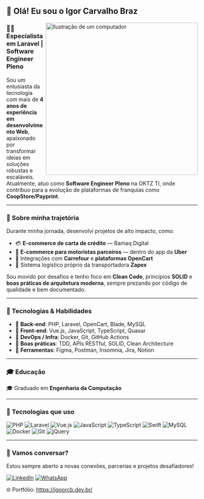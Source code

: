 ## 👋 Olá! Eu sou o **Igor Carvalho Braz**

<img src="https://raw.githubusercontent.com/MicaelliMedeiros/micaellimedeiros/master/image/computer-illustration.png" alt="Ilustração de um computador" width="400px" align="right" />

### 👨‍💻 Especialista em Laravel | Software Engineer Pleno

Sou um entusiasta da tecnologia com mais de **4 anos de experiência em desenvolvimento Web**, apaixonado por transformar ideias em soluções robustas e escaláveis. Atualmente, atuo como **Software Engineer Pleno** na OKTZ TI, onde contribuo para a evolução de plataformas de franquias como **CoopStore/Payprint**.

---

### 🚀 Sobre minha trajetória

Durante minha jornada, desenvolvi projetos de alto impacto, como:

- 💳 **E-commerce de carta de crédito** — Bamaq Digital  
- 🚗 **E-commerce para motoristas parceiros** — dentro do app da **Uber**  
- 🛒 Integrações com **Carrefour** e **plataformas OpenCart**  
- 🚚 Sistema logístico próprio da transportadora **Zapex**

Sou movido por desafios e tenho foco em **Clean Code**, princípios **SOLID** e **boas práticas de arquitetura moderna**, sempre prezando por código de qualidade e bem documentado.

---

### 🧠 Tecnologias & Habilidades

- 🔹 **Back-end**: PHP, Laravel, OpenCart, Blade, MySQL  
- 🔹 **Front-end**: Vue.js, JavaScript, TypeScript, Quasar  
- 🔹 **DevOps / Infra**: Docker, Git, GitHub Actions  
- 🔹 **Boas práticas**: TDD, APIs RESTful, SOLID, Clean Architecture  
- 🔹 **Ferramentas**: Figma, Postman, Insomnia, Jira, Notion

---

### 🎓 Educação

🎓 Graduado em **Engenharia da Computação** 

---

### 🦄 Tecnologias que uso

![PHP](https://img.shields.io/badge/PHP-777BB4?style=for-the-badge&logo=php&logoColor=white)
![Laravel](https://img.shields.io/badge/Laravel-FF2D20?style=for-the-badge&logo=laravel&logoColor=white)
![Vue.js](https://img.shields.io/badge/Vue.js-4FC08D?style=for-the-badge&logo=vue.js&logoColor=white)
![JavaScript](https://img.shields.io/badge/JavaScript-F7DF1E?style=for-the-badge&logo=javascript&logoColor=black)
![TypeScript](https://img.shields.io/badge/TypeScript-007ACC?style=for-the-badge&logo=typescript&logoColor=white)
![Swift](https://img.shields.io/badge/Swift-FA7343?style=for-the-badge&logo=swift&logoColor=white)
![MySQL](https://img.shields.io/badge/MySQL-005C84?style=for-the-badge&logo=mysql&logoColor=white)
![Docker](https://img.shields.io/badge/Docker-2496ED?style=for-the-badge&logo=docker&logoColor=white)
![Git](https://img.shields.io/badge/Git-F05032?style=for-the-badge&logo=git&logoColor=white)
![jQuery](https://img.shields.io/badge/jQuery-0769AD?style=for-the-badge&logo=jquery&logoColor=white)

---

### 💬 Vamos conversar?

Estou sempre aberto a novas conexões, parcerias e projetos desafiadores!

[![LinkedIn](https://img.shields.io/badge/LinkedIn-0077B5?style=for-the-badge&logo=linkedin&logoColor=white)](https://www.linkedin.com/in/igor-carvalho-4a750616b/)
[![WhatsApp](https://img.shields.io/badge/WhatsApp-25D366?style=for-the-badge&logo=whatsapp&logoColor=white)](https://wa.me/+5531982877186)

🌐 Portfólio: https://igoorcb.dev.br/
